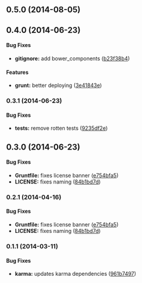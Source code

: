 <a name="0.5.0"></a>
## 0.5.0 (2014-08-05)


<a name="0.4.0"></a>
## 0.4.0 (2014-06-23)


#### Bug Fixes

* **gitignore:** add bower_components ([b23f38b4](https://github.com/sofa/sofa-url-construction-service/commit/b23f38b46095031f0728ca71a6184828a91ef1ab))


#### Features

* **grunt:** better deploying ([3e41843e](https://github.com/sofa/sofa-url-construction-service/commit/3e41843e4028077b5bf671d0cc5790e1ad0b7d6f))


<a name="0.3.1"></a>
### 0.3.1 (2014-06-23)


#### Bug Fixes

* **tests:** remove rotten tests ([9235df2e](https://github.com/sofa/sofa-url-construction-service/commit/9235df2ef456f97099d9150396da7014433719ef))


<a name="0.3.0"></a>
## 0.3.0 (2014-06-23)


#### Bug Fixes

* **Gruntfile:** fixes license banner ([e754bfa5](https://github.com/sofa/sofa-url-construction-service/commit/e754bfa5d2af1c28c358e3c88b9fdcfa4ab7ee90))
* **LICENSE:** fixes naming ([84b1bd7d](https://github.com/sofa/sofa-url-construction-service/commit/84b1bd7dab8ac7964869c597427bcca7194e510f))


<a name="0.2.1"></a>
### 0.2.1 (2014-04-16)


#### Bug Fixes

* **Gruntfile:** fixes license banner ([e754bfa5](https://github.com/sofa/sofa-url-construction-service/commit/e754bfa5d2af1c28c358e3c88b9fdcfa4ab7ee90))
* **LICENSE:** fixes naming ([84b1bd7d](https://github.com/sofa/sofa-url-construction-service/commit/84b1bd7dab8ac7964869c597427bcca7194e510f))


<a name="0.1.1"></a>
### 0.1.1 (2014-03-11)


#### Bug Fixes

* **karma:** updates karma dependencies ([961b7497](https://github.com/sofa/sofa-url-construction-service/commit/961b74974b5842df0ef06bbdc5b4fa1dce783671))

